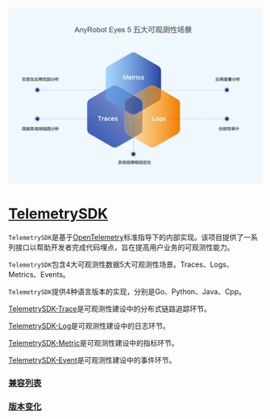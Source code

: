 ![LOGO](./images/TelemetrySDK.png)

# [TelemetrySDK](https://devops.aishu.cn/AISHUDevOps/AnyRobot/_git/Eyes_Docs?path=%2F%E5%8F%AF%E8%A7%82%E6%B5%8B%E6%80%A7%E5%BC%80%E5%8F%91%E8%80%85%E6%8C%87%E5%8D%97%2FTelemetrySDK%E5%BC%80%E5%8F%91%E8%80%85%E6%8C%87%E5%8D%97%2FTrace%2FGo&version=GBdevelop)

`TelemetrySDK`是基于[OpenTelemetry](https://opentelemetry.io/)标准指导下的内部实现。该项目提供了一系列接口以帮助开发者完成代码埋点，旨在提高用户业务的可观测性能力。

`TelemetrySDK`包含4大可观测性数据5大可观测性场景。Traces、Logs、Metrics、Events。

`TelemetrySDK`提供4种语言版本的实现，分别是Go、Python、Java、Cpp。

[TelemetrySDK-Trace](./Trace/Go/README.md)是可观测性建设中的分布式链路追踪环节。

[TelemetrySDK-Log](./Log/Go/README.md)是可观测性建设中的日志环节。

[TelemetrySDK-Metric](./Metric/Go/README.md)是可观测性建设中的指标环节。

[TelemetrySDK-Event](./Event/Go/README.md)是可观测性建设中的事件环节。

### [兼容列表](./docs/compatibility.md)

### [版本变化](./docs/changelog.md)